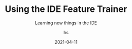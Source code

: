 ---
date: 2021-04-11
title: Using the IDE Feature Trainer
technologies: [java, kotlin]
topics: [interface]
author: hs
subtitle: Learning new things in the IDE
thumbnail: ./thumbnail.png
tutorialItems:
  - /tutorials/working-with-feature-trainer/ide-feature-trainer-overview/
  - /tutorials/working-with-feature-trainer/completing-modules-and-lessons/
  - /tutorials/working-with-feature-trainer/leaving-feedback/
  - /tutorials/working-with-feature-trainer/summary-and-more-help/
---
